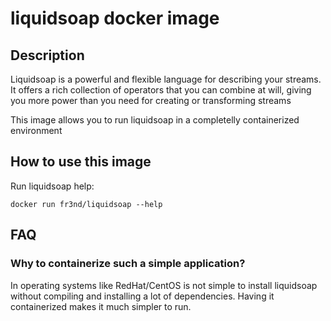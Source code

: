 # liquidsoap docker image

## Description

Liquidsoap is a powerful and flexible language for describing your streams. It offers a rich collection of operators that you can combine at will, giving you more power than you need for creating or transforming streams

This image allows you to run liquidsoap in a completelly containerized
environment

## How to use this image

Run liquidsoap help:

```
docker run fr3nd/liquidsoap --help
```

## FAQ

### Why to containerize such a simple application?

In operating systems like RedHat/CentOS is not simple to install liquidsoap
without compiling and installing a lot of dependencies. Having it containerized
makes it much simpler to run.
